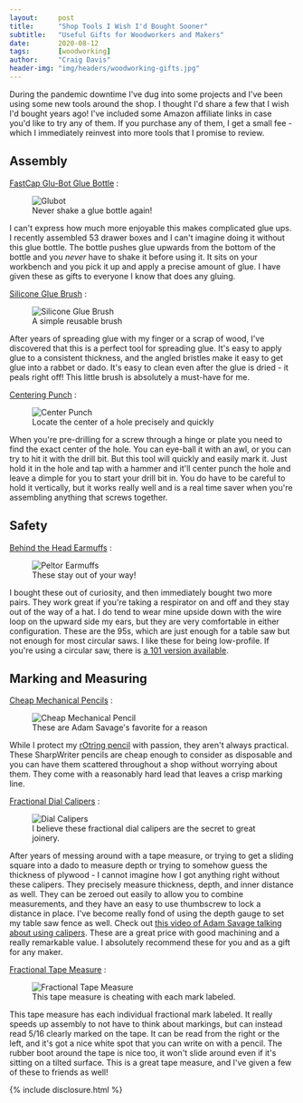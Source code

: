 ```yaml
---
layout:     post
title:      "Shop Tools I Wish I'd Bought Sooner"
subtitle:   "Useful Gifts for Woodworkers and Makers"
date:       2020-08-12
tags:       [woodworking]
author:     "Craig Davis"
header-img: "img/headers/woodworking-gifts.jpg"
---
```


During the pandemic downtime I've dug into some projects and I've been using some new tools around the shop. I thought I'd share a few that I wish I'd bought years ago! I've included some Amazon affiliate links in case you'd like to try any of them. If you purchase any of them, I get a small fee - which I immediately reinvest into more tools that I promise to review.

## Assembly

[FastCap Glu-Bot Glue Bottle][glubot]
: <figure><img src="/img/posts/woodworking-gifts/glubot.png" alt="Glubot" /><figcaption>Never shake a glue bottle again!</figcaption></figure> I can't express how much more enjoyable this makes complicated glue ups. I recently assembled 53 drawer boxes and I can't imagine doing it without this glue bottle. The bottle pushes glue upwards from the bottom of the bottle and you *never* have to shake it before using it. It sits on your workbench and you pick it up and apply a precise amount of glue. I have given these as gifts to everyone I know that does any gluing.

[Silicone Glue Brush][titebrush]
: <figure><img src="/img/posts/woodworking-gifts/titebrush.jpg" alt="Silicone Glue Brush" /><figcaption>A simple reusable brush</figcaption></figure> After years of spreading glue with my finger or a scrap of wood, I've discovered that this is a perfect tool for spreading glue. It's easy to apply glue to a consistent thickness, and the angled bristles make it easy to get glue into a rabbet or dado. It's easy to clean even after the glue is dried - it peals right off! This little brush is absolutely a must-have for me.

[Centering Punch][punch]
: <figure><img src="/img/posts/woodworking-gifts/center-punch.jpg" alt="Center Punch" /><figcaption>Locate the center of a hole precisely and quickly</figcaption></figure> When you're pre-drilling for a screw through a hinge or plate you need to find the exact center of the hole. You can eye-ball it with an awl, or you can try to hit it with the drill bit. But this tool will quickly and easily mark it. Just hold it in the hole and tap with a hammer and it'll center punch the hole and leave a dimple for you to start your drill bit in. You do have to be careful to hold it vertically, but it works really well and is a real time saver when you're assembling anything that screws together.

## Safety

[Behind the Head Earmuffs][earmuffs]
: <figure><img src="/img/posts/woodworking-gifts/earmuffs.jpg" alt="Peltor Earmuffs" /><figcaption>These stay out of your way!</figcaption></figure> I bought these out of curiosity, and then immediately bought two more pairs. They work great if you're taking a respirator on and off and they stay out of the way of a hat. I do tend to wear mine upside down with the wire loop on the upward side my ears, but they are very comfortable in either configuration. These are the 95s, which are just enough for a table saw but not enough for most circular saws. I like these for being low-profile. If you're using a circular saw, there is [a 101 version available](https://amzn.to/31GJlYc).

## Marking and Measuring

[Cheap Mechanical Pencils][sharpwriter]
: <figure><img src="/img/posts/woodworking-gifts/pencil.jpg" alt="Cheap Mechanical Pencil" /><figcaption>These are Adam Savage's favorite for a reason</figcaption></figure> While I protect my [rOtring pencil](http://amzn.to/1RruoAV) with passion, they aren't always practical. These SharpWriter pencils are cheap enough to consider as disposable and you can have them scattered throughout a shop without worrying about them. They come with a reasonably hard lead that leaves a crisp marking line.

[Fractional Dial Calipers][calipers]
: <figure><img src="/img/posts/woodworking-gifts/calipers.jpg" alt="Dial Calipers" /><figcaption>I believe these fractional dial calipers are the secret to great joinery.</figcaption></figure> After years of messing around with a tape measure, or trying to get a sliding square into a dado to measure depth or trying to somehow guess the thickness of plywood - I cannot imagine how I got anything right without these calipers. They precisely measure thickness, depth, and inner distance as well. They can be zeroed out easily to allow you to combine measurements, and they have an easy to use thumbscrew to lock a distance in place. I've become really fond of using the depth gauge to set my table saw fence as well. Check out [this video of Adam Savage talking about using calipers](https://www.youtube.com/watch?v=3t0b7GfIFfQ). These are a great price with good machining and a really remarkable value. I absolutely recommend these for you and as a gift for any maker.

[Fractional Tape Measure][tape]
: <figure><img src="/img/posts/woodworking-gifts/tape.jpg" alt="Fractional Tape Measure" /><figcaption>This tape measure is cheating with each mark labeled.</figcaption></figure> This tape measure has each individual fractional mark labeled. It really speeds up assembly to not have to think about markings, but can instead read 5/16 clearly marked on the tape. It can be read from the right or the left, and it's got a nice white spot that you can write on with a pencil. The rubber boot around the tape is nice too, it won't slide around even if it's sitting on a tilted surface. This is a great tape measure, and I've given a few of these to friends as well!

{% include disclosure.html %}

[glubot]: https://amzn.to/2PLHfk7
[titebrush]: https://amzn.to/2PKH2O2
[earmuffs]: https://amzn.to/2DUpHja
[calipers]: https://amzn.to/3aix93L
[sharpwriter]: https://amzn.to/2DUpVH2
[punch]: https://amzn.to/2PJoduV
[tape]: https://amzn.to/33W3wUG